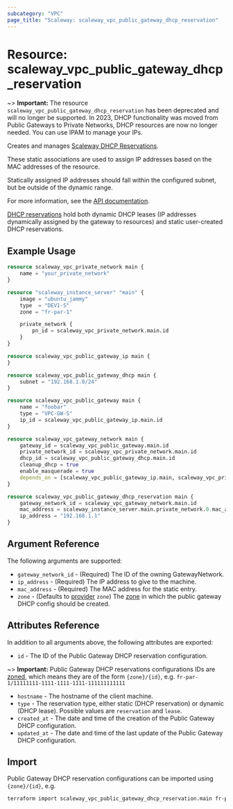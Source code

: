 ```yaml
---
subcategory: "VPC"
page_title: "Scaleway: scaleway_vpc_public_gateway_dhcp_reservation"
---
```


# Resource: scaleway_vpc_public_gateway_dhcp_reservation

~> **Important:**  The resource `scaleway_vpc_public_gateway_dhcp_reservation` has been deprecated and will no longer be supported. 
In 2023, DHCP functionality was moved from Public Gateways to Private Networks, DHCP resources are now no longer needed.
You can use IPAM to manage your IPs.

Creates and manages [Scaleway DHCP Reservations](https://www.scaleway.com/en/docs/vpc/concepts/#dhcp).

These static associations are used to assign IP addresses based on the MAC addresses of the resource.

Statically assigned IP addresses should fall within the configured subnet, but be outside of the dynamic range.

For more information, see the [API documentation](https://www.scaleway.com/en/developers/api/public-gateway/#dhcp-c05544).

[DHCP reservations](https://www.scaleway.com/en/developers/api/public-gateway/#dhcp-entries-e40fb6) hold both dynamic DHCP leases (IP addresses dynamically assigned by the gateway to resources) and static user-created DHCP reservations.

## Example Usage

```terraform
resource scaleway_vpc_private_network main {
    name = "your_private_network"
}

resource "scaleway_instance_server" "main" {
    image = "ubuntu_jammy"
    type  = "DEV1-S"
    zone = "fr-par-1"

    private_network {
        pn_id = scaleway_vpc_private_network.main.id
    }
}

resource scaleway_vpc_public_gateway_ip main {
}

resource scaleway_vpc_public_gateway_dhcp main {
    subnet = "192.168.1.0/24"
}

resource scaleway_vpc_public_gateway main {
    name = "foobar"
    type = "VPC-GW-S"
    ip_id = scaleway_vpc_public_gateway_ip.main.id
}

resource scaleway_vpc_gateway_network main {
    gateway_id = scaleway_vpc_public_gateway.main.id
    private_network_id = scaleway_vpc_private_network.main.id
    dhcp_id = scaleway_vpc_public_gateway_dhcp.main.id
    cleanup_dhcp = true
    enable_masquerade = true
    depends_on = [scaleway_vpc_public_gateway_ip.main, scaleway_vpc_private_network.main]
}

resource scaleway_vpc_public_gateway_dhcp_reservation main {
    gateway_network_id = scaleway_vpc_gateway_network.main.id
    mac_address = scaleway_instance_server.main.private_network.0.mac_address
    ip_address = "192.168.1.1"
}
```

## Argument Reference

The following arguments are supported:

- `gateway_network_id` - (Required) The ID of the owning GatewayNetwork.
- `ip_address` - (Required) The IP address to give to the machine.
- `mac_address` - (Required) The MAC address for the static entry.
- `zone` - (Defaults to [provider](../index.md#zone) `zone`) The [zone](../guides/regions_and_zones.md#zones) in which the public gateway DHCP config should be created.

## Attributes Reference

In addition to all arguments above, the following attributes are exported:

- `id` - The ID of the Public Gateway DHCP reservation configuration.

~> **Important:** Public Gateway DHCP reservations configurations IDs are [zoned](../guides/regions_and_zones.md#resource-ids), which means they are of the form `{zone}/{id}`, e.g. `fr-par-1/11111111-1111-1111-1111-111111111111`

- `hostname` - The hostname of the client machine.
- `type` - The reservation type, either static (DHCP reservation) or dynamic (DHCP lease). Possible values are `reservation` and `lease`.
- `created_at` - The date and time of the creation of the Public Gateway DHCP configuration.
- `updated_at` - The date and time of the last update of the Public Gateway DHCP configuration.

## Import

Public Gateway DHCP reservation configurations can be imported using `{zone}/{id}`, e.g.

```bash
terraform import scaleway_vpc_public_gateway_dhcp_reservation.main fr-par-1/11111111-1111-1111-1111-111111111111
```
